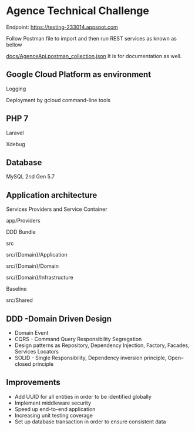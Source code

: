 # Agence Technical Challenge

Endpoint: https://testing-233014.appspot.com

Follow Postman file to import and then run REST services as known as bellow

[docs/AgenceApi.postman_collection.json](docs/AgenceApi.postman_collection.json) It is for documentation as well.

## Google Cloud Platform as environment 

  Logging

  Deployment by gcloud command-line tools

## PHP 7

  Laravel 

  Xdebug

## Database

MySQL 2nd Gen 5.7		

## Application architecture

 Services Providers and Service Container 
  
  app/Providers

 DDD Bundle

  src

  src/{Domain}/Application

  src/{Domain}/Domain

  src/{Domain}/Infrastructure

 Baseline

 src/Shared 

## DDD -Domain Driven Design 
* Domain Event
* CQRS - Command Query Responsibility Segregation
* Design patterns as Repository, Dependency Injection, Factory, Facades, Services Locators
* SOLID - Single Responsibility, Dependency inversion principle, Open–closed principle

## Improvements

* Add UUID for all entities in order to be identified globally
* Implement middleware security
* Speed up end-to-end application
* Increasing unit testing coverage
* Set up database transaction in order to ensure consistent data